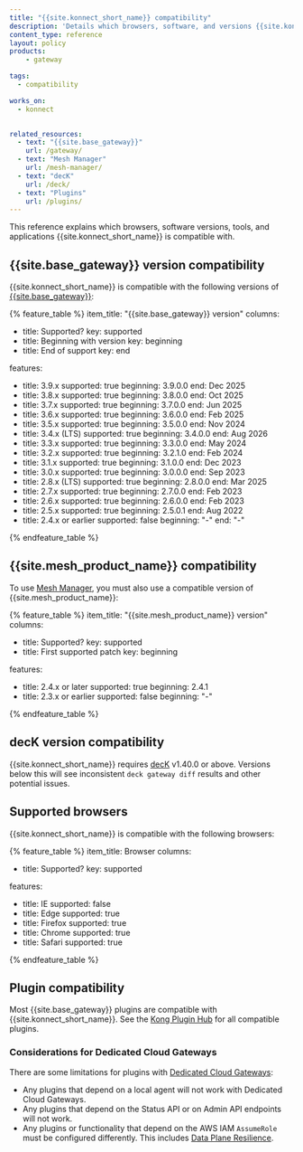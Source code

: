 ```yaml
---
title: "{{site.konnect_short_name}} compatibility"
description: 'Details which browsers, software, and versions {{site.konnect_short_name}} is compatible with.'
content_type: reference
layout: policy
products:
    - gateway

tags:
  - compatibility

works_on:
  - konnect

  
related_resources:
  - text: "{{site.base_gateway}}"
    url: /gateway/
  - text: "Mesh Manager"
    url: /mesh-manager/
  - text: "decK"
    url: /deck/
  - text: "Plugins"
    url: /plugins/
---
```


This reference explains which browsers, software versions, tools, and applications {{site.konnect_short_name}} is compatible with.

## {{site.base_gateway}} version compatibility

{{site.konnect_short_name}} is compatible with the following versions of [{{site.base_gateway}}](/gateway/):

{% feature_table %}
item_title: "{{site.base_gateway}} version"
columns:
  - title: Supported?
    key: supported
  - title: Beginning with version
    key: beginning
  - title: End of support
    key: end

features:
  - title: 3.9.x
    supported: true
    beginning: 3.9.0.0
    end: Dec 2025
  - title: 3.8.x
    supported: true
    beginning: 3.8.0.0
    end: Oct 2025
  - title: 3.7.x
    supported: true
    beginning: 3.7.0.0
    end: Jun 2025
  - title: 3.6.x
    supported: true
    beginning: 3.6.0.0
    end: Feb 2025
  - title: 3.5.x
    supported: true
    beginning: 3.5.0.0
    end: Nov 2024
  - title: 3.4.x (LTS)
    supported: true
    beginning: 3.4.0.0
    end: Aug 2026
  - title: 3.3.x
    supported: true
    beginning: 3.3.0.0
    end: May 2024
  - title: 3.2.x
    supported: true
    beginning: 3.2.1.0
    end: Feb 2024
  - title: 3.1.x
    supported: true
    beginning: 3.1.0.0
    end: Dec 2023
  - title: 3.0.x
    supported: true
    beginning: 3.0.0.0
    end: Sep 2023
  - title: 2.8.x (LTS)
    supported: true
    beginning: 2.8.0.0
    end: Mar 2025
  - title: 2.7.x
    supported: true
    beginning: 2.7.0.0
    end: Feb 2023
  - title: 2.6.x
    supported: true
    beginning: 2.6.0.0
    end: Feb 2023
  - title: 2.5.x
    supported: true
    beginning: 2.5.0.1
    end: Aug 2022
  - title: 2.4.x or earlier
    supported: false
    beginning: "-"
    end: "-"
  
{% endfeature_table %}


## {{site.mesh_product_name}} compatibility

To use [Mesh Manager](/mesh-manager/), you must also use a compatible version of {{site.mesh_product_name}}:

{% feature_table %}
item_title: "{{site.mesh_product_name}} version"
columns:
  - title: Supported?
    key: supported
  - title: First supported patch
    key: beginning

features:
  - title: 2.4.x or later
    supported: true
    beginning: 2.4.1
  - title: 2.3.x or earlier
    supported: false
    beginning: "-"

{% endfeature_table %}

## decK version compatibility

{{site.konnect_short_name}} requires [decK](/deck/) v1.40.0 or above. 
Versions below this will see inconsistent `deck gateway diff` results and other potential issues.

## Supported browsers

{{site.konnect_short_name}} is compatible with the following browsers:

{% feature_table %}
item_title: Browser
columns:
  - title: Supported?
    key: supported

features:
  - title: IE
    supported: false
  - title: Edge
    supported: true
  - title: Firefox
    supported: true
  - title: Chrome
    supported: true
  - title: Safari
    supported: true
  
{% endfeature_table %}

## Plugin compatibility

Most {{site.base_gateway}} plugins are compatible with {{site.konnect_short_name}}.
See the [Kong Plugin Hub](/plugins/?deployment-topology=konnect) for all compatible plugins.

### Considerations for Dedicated Cloud Gateways

There are some limitations for plugins with [Dedicated Cloud Gateways](/dedicated-cloud-gateways/):

* Any plugins that depend on a local agent will not work with Dedicated Cloud Gateways.
* Any plugins that depend on the Status API or on Admin API endpoints will not work.
* Any plugins or functionality that depend on the AWS IAM `AssumeRole` must be configured differently.
This includes [Data Plane Resilience](/gateway/cp-outage/).